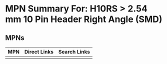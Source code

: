 



# MPN Summary For: H10RS > 2.54 mm 10 Pin Header Right Angle (SMD)

## MPNs
  

|MPN|Direct Links|Search Links|
| :--- | :--- | :--- |
||||
